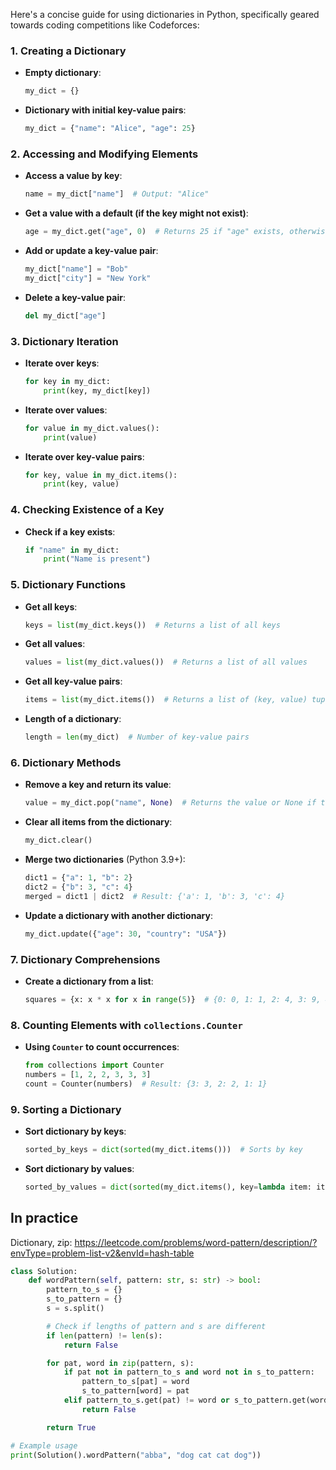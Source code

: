 Here's a concise guide for using dictionaries in Python, specifically geared towards coding competitions like Codeforces:

### 1. **Creating a Dictionary**

- **Empty dictionary**:

  ```python
  my_dict = {}
  ```

- **Dictionary with initial key-value pairs**:

  ```python
  my_dict = {"name": "Alice", "age": 25}
  ```

### 2. **Accessing and Modifying Elements**

- **Access a value by key**:

  ```python
  name = my_dict["name"]  # Output: "Alice"
  ```

- **Get a value with a default (if the key might not exist)**:

  ```python
  age = my_dict.get("age", 0)  # Returns 25 if "age" exists, otherwise 0
  ```

- **Add or update a key-value pair**:

  ```python
  my_dict["name"] = "Bob"
  my_dict["city"] = "New York"
  ```

- **Delete a key-value pair**:

  ```python
  del my_dict["age"]
  ```

### 3. **Dictionary Iteration**

- **Iterate over keys**:

  ```python
  for key in my_dict:
      print(key, my_dict[key])
  ```

- **Iterate over values**:

  ```python
  for value in my_dict.values():
      print(value)
  ```

- **Iterate over key-value pairs**:

  ```python
  for key, value in my_dict.items():
      print(key, value)
  ```

### 4. **Checking Existence of a Key**

- **Check if a key exists**:

  ```python
  if "name" in my_dict:
      print("Name is present")
  ```

### 5. **Dictionary Functions**

- **Get all keys**:

  ```python
  keys = list(my_dict.keys())  # Returns a list of all keys
  ```

- **Get all values**:

  ```python
  values = list(my_dict.values())  # Returns a list of all values
  ```

- **Get all key-value pairs**:

  ```python
  items = list(my_dict.items())  # Returns a list of (key, value) tuples
  ```

- **Length of a dictionary**:

  ```python
  length = len(my_dict)  # Number of key-value pairs
  ```

### 6. **Dictionary Methods**

- **Remove a key and return its value**:

  ```python
  value = my_dict.pop("name", None)  # Returns the value or None if the key doesn't exist
  ```

- **Clear all items from the dictionary**:

  ```python
  my_dict.clear()
  ```

- **Merge two dictionaries** (Python 3.9+):

  ```python
  dict1 = {"a": 1, "b": 2}
  dict2 = {"b": 3, "c": 4}
  merged = dict1 | dict2  # Result: {'a': 1, 'b': 3, 'c': 4}
  ```

- **Update a dictionary with another dictionary**:

  ```python
  my_dict.update({"age": 30, "country": "USA"})
  ```

### 7. **Dictionary Comprehensions**

- **Create a dictionary from a list**:

  ```python
  squares = {x: x * x for x in range(5)}  # {0: 0, 1: 1, 2: 4, 3: 9, 4: 16}
  ```

### 8. **Counting Elements with `collections.Counter`**

- **Using `Counter` to count occurrences**:

  ```python
  from collections import Counter
  numbers = [1, 2, 2, 3, 3, 3]
  count = Counter(numbers)  # Result: {3: 3, 2: 2, 1: 1}
  ```

### 9. **Sorting a Dictionary**

- **Sort dictionary by keys**:

  ```python
  sorted_by_keys = dict(sorted(my_dict.items()))  # Sorts by key
  ```

- **Sort dictionary by values**:

  ```python
  sorted_by_values = dict(sorted(my_dict.items(), key=lambda item: item[1]))  # Sorts by value
  ```

## In practice

Dictionary, zip:
https://leetcode.com/problems/word-pattern/description/?envType=problem-list-v2&envId=hash-table

```python
class Solution:
    def wordPattern(self, pattern: str, s: str) -> bool:
        pattern_to_s = {}
        s_to_pattern = {}
        s = s.split()

        # Check if lengths of pattern and s are different
        if len(pattern) != len(s):
            return False

        for pat, word in zip(pattern, s):
            if pat not in pattern_to_s and word not in s_to_pattern:
                pattern_to_s[pat] = word
                s_to_pattern[word] = pat
            elif pattern_to_s.get(pat) != word or s_to_pattern.get(word) != pat:
                return False

        return True

# Example usage
print(Solution().wordPattern("abba", "dog cat cat dog"))
```
